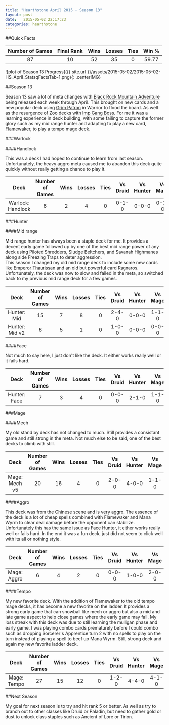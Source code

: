 ```yaml
---
title: "Hearthstone April 2015 - Season 13"
layout: post
date:   2015-05-02 22:17:23
categories: hearthstone
---
```

##Quick Facts

| Number of Games | Final Rank | Wins | Losses | Ties | Win % |
|:---------------:|:----------:|:----:|:------:|:----:|:-----:|
|       87        |     10     |  52  |   35   |  0   | 59.77 |

![plot of Season 13 Progress]({{ site.url }}/assets/2015-05-02/2015-05-02-HS_April_StatsqFactsTab-1.png){: .centerIMG} 

##Season 13

Season 13 saw a lot of meta changes with [Black Rock Mountain Adventure](http://us.battle.net/hearthstone/en/expansions-adventures/blackrock-mountain/) being released each week through April.  This brought on new cards and a new popular deck using [Grim Patron](http://hearthstone.gamepedia.com/Grim_Patron) in Warrior to flood the board.  As well as the resurgence of Zoo decks with [Imp Gang Boss](http://hearthstone.gamepedia.com/Imp_Gang_Boss).  For me it was a learning experience in deck building, with some failing to capture the former glory such as my mid range hunter and adapting to play a new card, [Flamewaker](http://hearthstone.gamepedia.com/Flamewaker), to play a tempo mage deck.

###Warlock

####Handlock

This was a deck I had hoped to continue to learn from last season.  Unfortunately, the heavy aggro meta caused me to abandon this deck quite quickly without really getting a chance to play it.


|       Deck        | Number of Games | Wins | Losses | Ties | Vs Druid | Vs Hunter | Vs Mage | Vs Paladin | Vs Priest | Vs Shaman | Vs Warlock | Vs Warrior |
|:-----------------:|:---------------:|:----:|:------:|:----:|:--------:|:---------:|:-------:|:----------:|:---------:|:---------:|:----------:|:----------:|
| Warlock: Handlock |        6        |  2   |   4    |  0   |  0-1-0   |   0-0-0   |  0-2-0  |   1-1-0    |   1-0-0   |   0-0-0   |   0-0-0    |   0-0-0    |

###Hunter

####Mid range

Mid range hunter has always been a staple deck for me.  It provides a decent early game followed up by one of the best mid range power of any deck using Piloted Shredders, Sludge Beltchers, and Savanah Highmanes along side Freezing Traps to deter aggression.  
This season I changed my old mid range deck to include some new cards like [Emperor Thaurissan](http://hearthstone.gamepedia.com/Emperor_Thaurissan) and an old but powerful card Ragnaros.  Unfortunately, the deck was now to slow and failed in the meta, so switched back to my previous mid range deck for a few games.


|      Deck      | Number of Games | Wins | Losses | Ties | Vs Druid | Vs Hunter | Vs Mage | Vs Paladin | Vs Priest | Vs Shaman | Vs Warlock | Vs Warrior |
|:--------------:|:---------------:|:----:|:------:|:----:|:--------:|:---------:|:-------:|:----------:|:---------:|:---------:|:----------:|:----------:|
|  Hunter: Mid   |       15        |  7   |   8    |  0   |  2-4-0   |   0-0-0   |  1-1-0  |   1-2-0    |   1-0-0   |   0-0-0   |   0-0-0    |   2-0-0    |
| Hunter: Mid v2 |        6        |  5   |   1    |  0   |  1-0-0   |   0-0-0   |  0-0-0  |   0-0-0    |   0-0-0   |   0-0-0   |   2-0-0    |   1-1-0    |

####Face

Not much to say here, I just don't like the deck.  It either works really well or it fails hard.


|     Deck     | Number of Games | Wins | Losses | Ties | Vs Druid | Vs Hunter | Vs Mage | Vs Paladin | Vs Priest | Vs Shaman | Vs Warlock | Vs Warrior |
|:------------:|:---------------:|:----:|:------:|:----:|:--------:|:---------:|:-------:|:----------:|:---------:|:---------:|:----------:|:----------:|
| Hunter: Face |        7        |  3   |   4    |  0   |  0-0-0   |   2-1-0   |  1-1-0  |   0-0-0    |   0-1-0   |   0-0-0   |   0-1-0    |   0-0-0    |

###Mage

####Mech

My old stand by deck has not changed to much.  Still provides a consistant game and still strong in the meta.  Not much else to be said, one of the best decks to climb with still.


|     Deck      | Number of Games | Wins | Losses | Ties | Vs Druid | Vs Hunter | Vs Mage | Vs Paladin | Vs Priest | Vs Shaman | Vs Warlock | Vs Warrior |
|:-------------:|:---------------:|:----:|:------:|:----:|:--------:|:---------:|:-------:|:----------:|:---------:|:---------:|:----------:|:----------:|
| Mage: Mech v5 |       20        |  16  |   4    |  0   |  2-0-0   |   4-0-0   |  1-1-0  |   1-1-0    |   3-0-0   |   0-1-0   |   2-1-0    |   1-0-0    |

####Aggro

This deck was from the Chinese scene and is very aggro.  The essence of the deck is a lot of cheap spells combined with Flamewaker and Mana Wyrm to clear deal damage before the opponent can stabilize.  Unfortunately this has the same issue as Face Hunter, it either works really well or fails hard.  In the end it was a fun deck, just did not seem to click well with its all or nothing style.


|    Deck     | Number of Games | Wins | Losses | Ties | Vs Druid | Vs Hunter | Vs Mage | Vs Paladin | Vs Priest | Vs Shaman | Vs Warlock | Vs Warrior |
|:-----------:|:---------------:|:----:|:------:|:----:|:--------:|:---------:|:-------:|:----------:|:---------:|:---------:|:----------:|:----------:|
| Mage: Aggro |        6        |  4   |   2    |  0   |  0-0-0   |   1-0-0   |  2-0-0  |   0-0-0    |   0-0-0   |   0-0-0   |   1-1-0    |   0-0-0    |

####Tempo

My new favorite deck.  With the addition of Flamewaker to the old tempo mage decks, it has become a new favorite on the ladder.  It provides a strong early game that can snowball like mech or aggro but also a mid and late game aspect to help close games where the early game may fail.  My loss streak with this deck was due to still learning the mulligan phase and early game.  I was playing combo cards prematurely before I could combo such as dropping Sorcerer's Apprentice turn 2 with no spells to play on the turn instead of playing a spell to beef up Mana Wyrm.  Still, strong deck and again my new favorite ladder deck.


|    Deck     | Number of Games | Wins | Losses | Ties | Vs Druid | Vs Hunter | Vs Mage | Vs Paladin | Vs Priest | Vs Shaman | Vs Warlock | Vs Warrior |
|:-----------:|:---------------:|:----:|:------:|:----:|:--------:|:---------:|:-------:|:----------:|:---------:|:---------:|:----------:|:----------:|
| Mage: Tempo |       27        |  15  |   12   |  0   |  1-2-0   |   4-4-0   |  4-1-0  |   1-2-0    |   0-1-0   |   1-0-0   |   2-2-0    |   2-0-0    |

##Next Season

My goal for next season is to try and hit rank 5 or better.  As well as try to branch out to other classes like Druid or Paladin, but need to gather gold or dust to unlock class staples such as Ancient of Lore or Tirion.
